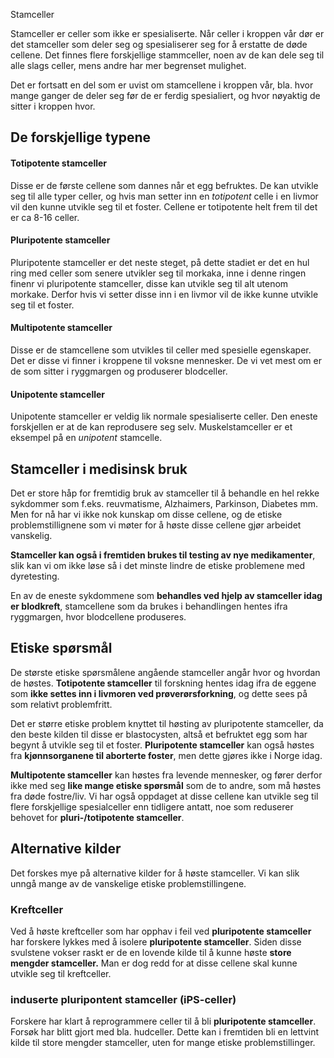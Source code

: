 Stamceller

Stamceller er celler som ikke er spesialiserte. Når celler i kroppen vår dør er det stamceller som deler seg og spesialiserer seg for å erstatte de døde cellene. Det finnes flere forskjellige stammceller, noen av de kan dele seg til alle slags celler, mens andre har mer begrenset mulighet.

Det er fortsatt en del som er uvist om stamcellene i kroppen vår, bla. hvor mange ganger de deler seg før de er ferdig spesialiert, og hvor nøyaktig de sitter i kroppen hvor.

## De forskjellige typene

#### Totipotente stamceller
Disse er de første cellene som dannes når et egg befruktes. De kan utvikle seg til alle typer celler, og hvis man setter inn en *totipotent* celle i en livmor vil den kunne utvikle seg til et foster. Cellene er totipotente helt frem til det er ca 8-16 celler.

#### Pluripotente stamceller
Pluripotente stamceller er det neste steget, på dette stadiet er det en hul ring med celler som senere utvikler seg til morkaka, inne i denne ringen finenr vi pluripotente stamceller, disse kan utvikle seg til alt utenom morkake. Derfor hvis vi setter disse inn i en livmor vil de ikke kunne utvikle seg til et foster.

#### Multipotente stamceller
Disse er de stamcellene som utvikles til celler med spesielle egenskaper. Det er disse vi finner i kroppene til voksne mennesker. De vi vet mest om er de som sitter i ryggmargen og produserer blodceller.

#### Unipotente stamceller
Unipotente stamceller er veldig lik normale spesialiserte celler. Den eneste forskjellen er at de kan reprodusere seg selv. Muskelstamceller er et eksempel på en *unipotent* stamcelle.

## Stamceller i medisinsk bruk
Det er store håp for fremtidig bruk av stamceller til å behandle en hel rekke sykdommer som f.eks. reuvmatisme, Alzhaimers, Parkinson, Diabetes mm. Men for nå har vi ikke nok kunskap om disse cellene, og de etiske problemstillignene som vi møter for å høste disse cellene gjør arbeidet vanskelig.

**Stamceller kan også i fremtiden brukes til testing av nye medikamenter**, slik kan vi om ikke løse så i det minste lindre de etiske problemene med dyretesting.

En av de eneste sykdommene som **behandles ved hjelp av stamceller idag er blodkreft**, stamcellene som da brukes i behandlingen hentes ifra ryggmargen, hvor blodcellene produseres.

## Etiske spørsmål
De største etiske spørsmålene angående stamceller angår hvor og hvordan de høstes. **Totipotente stamceller** til forskning hentes idag ifra de eggene som **ikke settes inn i livmoren ved prøverørsforkning**, og dette sees på som relativt problemfritt.

Det er større etiske problem knyttet til høsting av pluripotente stamceller, da den beste kilden til disse er blastocysten, altså et befruktet egg som har begynt å utvikle seg til et foster. **Pluripotente stamceller** kan også høstes fra **kjønnsorganene til aborterte foster**, men dette gjøres ikke i Norge idag.

**Multipotente stamceller** kan høstes fra levende mennesker, og fører derfor ikke med seg **like mange etiske spørsmål** som de to andre, som må høstes fra døde fostre/liv. Vi har også oppdaget at disse cellene kan utvikle seg til flere forskjellige spesialceller enn tidligere antatt, noe som reduserer behovet for **pluri-/totipotente stamceller**.

## Alternative kilder
Det forskes mye på alternative kilder for å høste stamceller. Vi kan slik unngå mange av de vanskelige etiske problemstillingene.

### Kreftceller
Ved å høste kreftceller som har opphav i feil ved **pluripotente stamceller** har forskere lykkes med å isolere **pluripotente stamceller**. Siden disse svulstene vokser raskt er de en lovende kilde til å kunne høste **store mengder stamceller.** Man er dog redd for at disse cellene skal kunne utvikle seg til kreftceller.

### induserte pluripontent stamceller (iPS-celler)
Forskere har klart å reprogrammere celler til å bli **pluripotente stamceller**. Forsøk har blitt gjort med bla. hudceller. Dette kan i fremtiden bli en lettvint kilde til store mengder stamceller, uten for mange etiske problemstillinger.